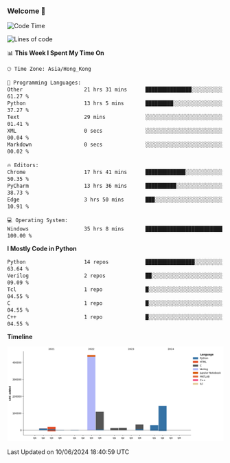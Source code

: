 ### Welcome 👋

<!--START_SECTION:waka-->
![Code Time](http://img.shields.io/badge/Code%20Time-153%20hrs%2024%20mins-blue)

![Lines of code](https://img.shields.io/badge/From%20Hello%20World%20I%27ve%20Written-814.6%20thousand%20lines%20of%20code-blue)

📊 **This Week I Spent My Time On** 

```text
🕑︎ Time Zone: Asia/Hong_Kong

💬 Programming Languages: 
Other                    21 hrs 31 mins      ███████████████░░░░░░░░░░   61.27 % 
Python                   13 hrs 5 mins       █████████░░░░░░░░░░░░░░░░   37.27 % 
Text                     29 mins             ░░░░░░░░░░░░░░░░░░░░░░░░░   01.41 % 
XML                      0 secs              ░░░░░░░░░░░░░░░░░░░░░░░░░   00.04 % 
Markdown                 0 secs              ░░░░░░░░░░░░░░░░░░░░░░░░░   00.02 % 

🔥 Editors: 
Chrome                   17 hrs 41 mins      █████████████░░░░░░░░░░░░   50.35 % 
PyCharm                  13 hrs 36 mins      ██████████░░░░░░░░░░░░░░░   38.73 % 
Edge                     3 hrs 50 mins       ███░░░░░░░░░░░░░░░░░░░░░░   10.91 % 

💻 Operating System: 
Windows                  35 hrs 8 mins       █████████████████████████   100.00 % 
```

**I Mostly Code in Python** 

```text
Python                   14 repos            ████████████████░░░░░░░░░   63.64 % 
Verilog                  2 repos             ██░░░░░░░░░░░░░░░░░░░░░░░   09.09 % 
Tcl                      1 repo              █░░░░░░░░░░░░░░░░░░░░░░░░   04.55 % 
C                        1 repo              █░░░░░░░░░░░░░░░░░░░░░░░░   04.55 % 
C++                      1 repo              █░░░░░░░░░░░░░░░░░░░░░░░░   04.55 % 
```



**Timeline**

![Lines of Code chart](https://raw.githubusercontent.com/xhj2501/xhj2501/main/assets/bar_graph.png)


 Last Updated on 10/06/2024 18:40:59 UTC
<!--END_SECTION:waka-->



